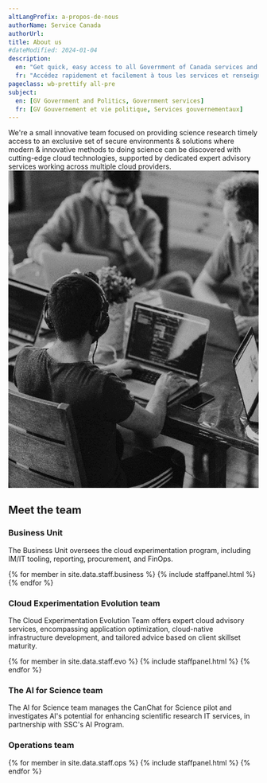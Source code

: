 ```yaml
---
altLangPrefix: a-propos-de-nous
authorName: Service Canada
authorUrl:
title: About us
#dateModified: 2024-01-04
description:
  en: "Get quick, easy access to all Government of Canada services and information."
  fr: "Accédez rapidement et facilement à tous les services et renseignements du gouvernement du Canada."
pageclass: wb-prettify all-pre
subject:
  en: [GV Government and Politics, Government services]
  fr: [GV Gouvernement et vie politique, Services gouvernementaux]
---
```

<div class="row">
  <div class="col-md-6">
    We're a small innovative team focused on providing science research timely access to an exclusive set of secure environments & solutions where modern & innovative methods to doing science can be discovered with cutting-edge cloud technologies, supported by dedicated expert advisory services working across multiple cloud providers.
  </div>
  <div class="col-md-6">
    <img src="/assets/images/it-workers.png" alt="IT workers" class="img-responsive" />
  </div>
</div>

## Meet the team

### Business Unit

The Business Unit oversees the cloud experimentation program, including IM/IT tooling, reporting, procurement, and FinOps.

<div class="row wb-eqht">
  {% for member in site.data.staff.business %}
    {% include staffpanel.html %}
  {% endfor %}
</div>

### Cloud Experimentation Evolution team

The Cloud Experimentation Evolution Team offers expert cloud advisory services, encompassing application optimization, cloud-native infrastructure development, and tailored advice based on client skillset maturity.

<div class="row wb-eqht">
  {% for member in site.data.staff.evo %}
    {% include staffpanel.html %}
  {% endfor %}
</div>

### The AI for Science team

The AI for Science team manages the CanChat for Science pilot and investigates AI's potential for enhancing scientific research IT services, in partnership with SSC's AI Program.

### Operations team

<div class="row wb-eqht">
  {% for member in site.data.staff.ops %}
    {% include staffpanel.html %}
  {% endfor %}
</div>